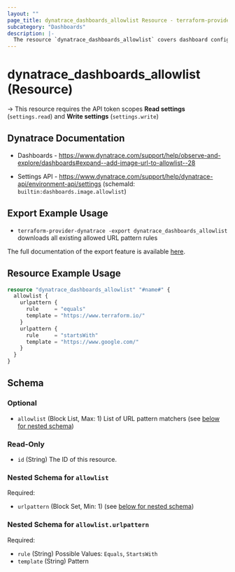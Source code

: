 ```yaml
---
layout: ""
page_title: dynatrace_dashboards_allowlist Resource - terraform-provider-dynatrace"
subcategory: "Dashboards"
description: |-
  The resource `dynatrace_dashboards_allowlist` covers dashboard configuration for allowed URL pattern rules
---
```


# dynatrace_dashboards_allowlist (Resource)

-> This resource requires the API token scopes **Read settings** (`settings.read`) and **Write settings** (`settings.write`)

## Dynatrace Documentation

- Dashboards - https://www.dynatrace.com/support/help/observe-and-explore/dashboards#expand--add-image-url-to-allowlist--28

- Settings API - https://www.dynatrace.com/support/help/dynatrace-api/environment-api/settings (schemaId: `builtin:dashboards.image.allowlist`)

## Export Example Usage

- `terraform-provider-dynatrace -export dynatrace_dashboards_allowlist` downloads all existing allowed URL pattern rules

The full documentation of the export feature is available [here](https://dt-url.net/h203qmc).

## Resource Example Usage

```terraform
resource "dynatrace_dashboards_allowlist" "#name#" {
  allowlist {
    urlpattern {
      rule     = "equals"
      template = "https://www.terraform.io/"
    }
    urlpattern {
      rule     = "startsWith"
      template = "https://www.google.com/"
    }
  }
}
```

<!-- schema generated by tfplugindocs -->
## Schema

### Optional

- `allowlist` (Block List, Max: 1) List of URL pattern matchers (see [below for nested schema](#nestedblock--allowlist))

### Read-Only

- `id` (String) The ID of this resource.

<a id="nestedblock--allowlist"></a>
### Nested Schema for `allowlist`

Required:

- `urlpattern` (Block Set, Min: 1) (see [below for nested schema](#nestedblock--allowlist--urlpattern))

<a id="nestedblock--allowlist--urlpattern"></a>
### Nested Schema for `allowlist.urlpattern`

Required:

- `rule` (String) Possible Values: `Equals`, `StartsWith`
- `template` (String) Pattern
 